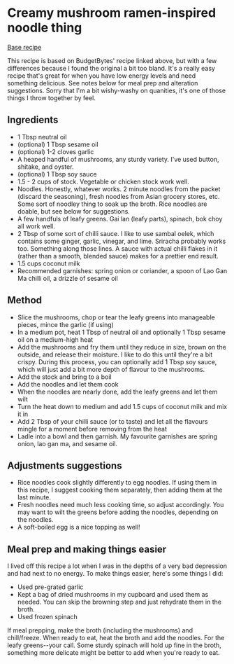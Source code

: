 # Creamy mushroom ramen-inspired noodle thing

[Base recipe](https://www.budgetbytes.com/vegan-creamy-mushroom-ramen/)

This recipe is based on BudgetBytes' recipe linked above, but with a few differences because I found the original a bit too bland. It's a really easy recipe that's great for when you have low energy levels and need something delicious. See notes below for meal prep and alteration suggestions. Sorry that I'm a bit wishy-washy on quanities, it's one of those things I throw together by feel.

## Ingredients

- 1 Tbsp neutral oil
- (optional) 1 Tbsp sesame oil
- (optional) 1-2 cloves garlic
- A heaped handful of mushrooms, any sturdy variety. I've used button, shitake, and oyster.
- (optional) 1 Tbsp soy sauce
- 1.5 - 2 cups of stock. Vegetable or chicken stock work well.
- Noodles. Honestly, whatever works. 2 minute noodles from the packet (discard the seasoning), fresh noodles from Asian grocery stores, etc. Some sort of noodley thing to soak up the broth. Rice noodles are doable, but see below for suggestions.
- A few handfuls of leafy greens. Gai lan (leafy parts), spinach, bok choy all work well.
- 2 Tbsp of some sort of chilli sauce. I like to use sambal oelek, which contains some ginger, garlic, vinegar, and lime. Sriracha probably works too. Something along those lines. A sauce with actual chilli flakes in it (rather than a smooth, blended sauce) makes for a prettier end result.
- 1.5 cups coconut milk
- Recommended garnishes: spring onion or coriander, a spoon of Lao Gan Ma chilli oil, a drizzle of sesame oil


## Method

- Slice the mushrooms, chop or tear the leafy greens into manageable pieces, mince the garlic (if using)
- In a medium pot, heat 1 Tbsp of neutral oil and optionally 1 Tbsp sesame oil on a medium-high heat
- Add the mushrooms and fry them until they reduce in size, brown on the outside, and release their moisture. I like to do this until they're a bit crispy. During this process, you can optionally add 1 Tbsp soy sauce, which will just add a bit more depth of flavour to the mushrooms.
- Add the stock and bring to a boil
- Add the noodles and let them cook
- When the noodles are nearly done, add the leafy greens and let them wilt
- Turn the heat down to medium and add 1.5 cups of coconut milk and mix it in
- Add 2 Tbsp of your chilli sauce (or to taste) and let all the flavours mingle for a moment before removing from the heat
- Ladle into a bowl and then garnish. My favourite garnishes are spring onion, lao gan ma, and sesame oil. 


## Adjustments suggestions

- Rice noodles cook slightly differently to egg noodles. If using them in this recipe, I suggest cooking them separately, then adding them at the last minute.
- Fresh noodles need much less cooking time, so adjust accordingly. You may want to wilt the greens before adding the noodles, depending on the noodles.
- A soft-boiled egg is a nice topping as well!

## Meal prep and making things easier

I lived off this recipe a lot when I was in the depths of a very bad depression and had next to no energy. To make things easier, here's some things I did:
- Used pre-grated garlic
- Kept a bag of dried mushrooms in my cupboard and used them as needed. You can skip the browning step and just rehydrate them in the broth.
- Used frozen spinach

If meal prepping, make the broth (including the mushrooms) and chill/freeze. When ready to eat, heat the broth and add the noodles. For the leafy greens--your call. Some sturdy spinach will hold up fine in the broth, something more delicate might be better to add when you're ready to eat.
